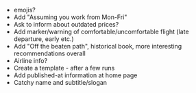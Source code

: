 
- emojis?
- Add "Assuming you work from Mon-Fri"
- Ask to inform about outdated prices?
- Add marker/warning of comfortable/uncomfortable flight (late departure, early etc.)
- Add "Off the beaten path", historical book, more interesting recommendations overall
- Airline info?
- Create a template - after a few runs
- Add published-at information at home page
- Catchy name and subtitle/slogan
